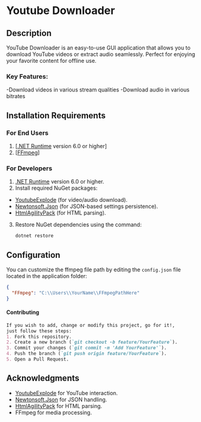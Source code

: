 # Youtube Downloader

## Description
YouTube Downloader is an easy-to-use GUI application that allows you to download YouTube videos or extract audio seamlessly. 
Perfect for enjoying your favorite content for offline use.

### Key Features:
-Download videos in various stream qualities
-Download audio in various bitrates

## Installation Requirements

### For End Users
1. [[.NET Runtime](https://dotnet.microsoft.com/download) version 6.0 or higher]
2. [[FFmpeg](https://ffmpeg.org/)]

### For Developers
1. [.NET Runtime](https://dotnet.microsoft.com/download) version 6.0 or higher.
2. Install required NuGet packages:
  - [YoutubeExplode](https://github.com/Tyrrrz/YoutubeExplode) (for video/audio download).
  - [Newtonsoft.Json](https://www.newtonsoft.com/json) (for JSON-based settings persistence).
  - [HtmlAgilityPack](https://html-agility-pack.net/download) (for HTML parsing).
3. Restore NuGet dependencies using the command:
   ```bash
   dotnet restore
   ```

## Configuration

You can customize the ffmpeg file path by editing the `config.json` file located in the application folder:

```json
{
  "FFmpeg": "C:\\Users\\YourName\\FFmpegPathHere"
}
```

#### Contributing
```markdown
If you wish to add, change or modify this project, go for it!,
just follow these steps:
1. Fork this repository.
2. Create a new branch (`git checkout -b feature/YourFeature`).
3. Commit your changes (`git commit -m 'Add YourFeature'`).
4. Push the branch (`git push origin feature/YourFeature`).
5. Open a Pull Request.
```
## Acknowledgments
- [YoutubeExplode](https://github.com/Tyrrrz/YoutubeExplode) for YouTube interaction.
- [Newtonsoft.Json](https://www.newtonsoft.com/json) for JSON handling.
- [HtmlAgilityPack](https://html-agility-pack.net/download) for HTML parsing.
- FFmpeg for media processing.



